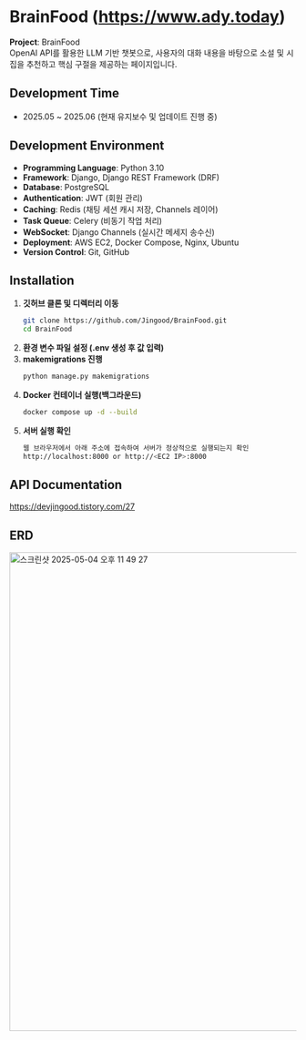 # BrainFood (https://www.ady.today)

**Project**: BrainFood  
OpenAI API를 활용한 LLM 기반 챗봇으로, 사용자의 대화 내용을 바탕으로 소설 및 시집을 추천하고 핵심 구절을 제공하는 페이지입니다.


## Development Time
- 2025.05 ~ 2025.06 (현재 유지보수 및 업데이트 진행 중)


## Development Environment
- **Programming Language**: Python 3.10  
- **Framework**: Django, Django REST Framework (DRF)  
- **Database**: PostgreSQL  
- **Authentication**: JWT (회원 관리)  
- **Caching**: Redis (채팅 세션 캐시 저장, Channels 레이어)  
- **Task Queue**: Celery (비동기 작업 처리)  
- **WebSocket**: Django Channels (실시간 메세지 송수신)  
- **Deployment**: AWS EC2, Docker Compose, Nginx, Ubuntu  
- **Version Control**: Git, GitHub  


## Installation

1. **깃허브 클론 및 디렉터리 이동**
   ```bash
   git clone https://github.com/Jingood/BrainFood.git
   cd BrainFood

2. **환경 변수 파일 설정 (.env 생성 후 값 입력)**
3. **makemigrations 진행**
   ```bash
   python manage.py makemigrations

4. **Docker 컨테이너 실행(백그라운드)**
   ```bash
   docker compose up -d --build

5. **서버 실행 확인**
   ```bash
   웹 브라우저에서 아래 주소에 접속하여 서버가 정상적으로 실행되는지 확인
   http://localhost:8000 or http://<EC2 IP>:8000


## API Documentation
https://devjingood.tistory.com/27



## ERD
<img width="841" alt="스크린샷 2025-05-04 오후 11 49 27" src="https://github.com/user-attachments/assets/fe1b54c3-890b-407a-8e1d-53f00c5a6b62" />
